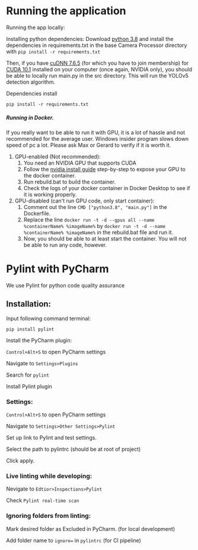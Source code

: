 # Running the application
Running the app locally:

Installing python dependencies:
Download [python 3.8] and install the dependencies in requirements.txt in the base Camera Processor directory with 
```pip install -r requirements.txt```

Then, if you have [cuDNN 7.6.5] (for which you have to join membership) for [CUDA 10.1] installed on your computer 
(once again, NVIDIA only), you should be able to locally run main.py in the src directory.
This will run the YOLOv5 detection algorithm.


Dependencies install
```
pip install -r requirements.txt
```

##### Running in Docker. 
If you really want to be able to run it with GPU, it is a lot of hassle and not recommended for the average user.
Windows insider program slows down speed of pc a lot. Please ask Max or Gerard to verify if it is worth it.

1. GPU-enabled (Not recommended):
   1. You need an NVIDIA GPU that supports CUDA
   2. Follow the [nvidia install guide] step-by-step to expose your GPU to the docker container.
   3. Run rebuild.bat to build the container.
   4. Check the logs of your docker container in Docker Desktop to see if it is working properly.
2. GPU-disabled (can't run GPU code, only start container):
   1. Comment out the line ```CMD ["python3.8", "main.py"]``` in the Dockerfile.
   2. Replace the line ```docker run -t -d --gpus all --name %containerName% %imageName%``` by 
   ```docker run -t -d --name %containerName% %imageName%``` in the rebuild.bat file and run it.
   3. Now, you should be able to at least start the container. You will not be able to run any code, however.

[python 3.8]: https://www.python.org/downloads/release/python-380/
[tensorflow compatability]: https://www.tensorflow.org/install/source#gpu
[nvidia install guide]: https://docs.nvidia.com/cuda/wsl-user-guide/index.html
[CUDA 10.1]: https://developer.nvidia.com/cuda-10.1-download-archive-base
[cuDNN 7.6.5]: https://developer.nvidia.com/compute/machine-learning/cudnn/secure/7.6.5.32/production/10.1_20191031/cudnn-10.1-windows10-x64-v7.6.5.32.zip

# Pylint with PyCharm

We use Pylint for python code quality assurance

## Installation:

Input following command terminal:
```
pip install pylint
```

Install the PyCharm plugin:

`Control+Alt+S` to open PyCharm settings

Navigate to `Settings>Plugins`

Search for `pylint`

Install Pylint plugin

### Settings:

`Control+Alt+S` to open PyCharm settings

Navigate to `Settings>Other Settings>Pylint`

Set up link to Pylint and test settings.

Select the path to pylintrc (should be at root of project)

Click apply.

### Live linting while developing:

Nevigate to `Edtior>Inspections>Pylint`

Check `Pylint real-time scan`

### Ignoring folders from linting:

Mark desired folder as Excluded in PyCharm. (for local development)

Add folder name to `ignore=` in `pylintrc` (for CI pipeline)
